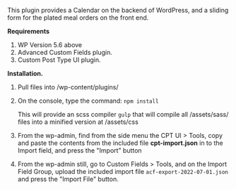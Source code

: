 This plugin provides a Calendar on the backend of WordPress, and a sliding form for the plated meal orders on the front end.

**Requirements**
1. WP Version 5.6 above
2. Advanced Custom Fields plugin.
3. Custom Post Type UI plugin.

**Installation.**
1. Pull files into /wp-content/plugins/
2. On the console, type the command: `npm install`

   This will provide an scss compiler `gulp` that will compile all /assets/sass/ files into a minified version at /assets/css
3. From the wp-admin, find from the side menu the CPT UI > Tools, copy and paste the contents from the included file **cpt-import.json** in to the Import field, and press the "Import" button
4. From the wp-admin still, go to Custom Fields > Tools, and on the Import Field Group, upload the included import file `acf-export-2022-07-01.json` and press the "Import File" button.
